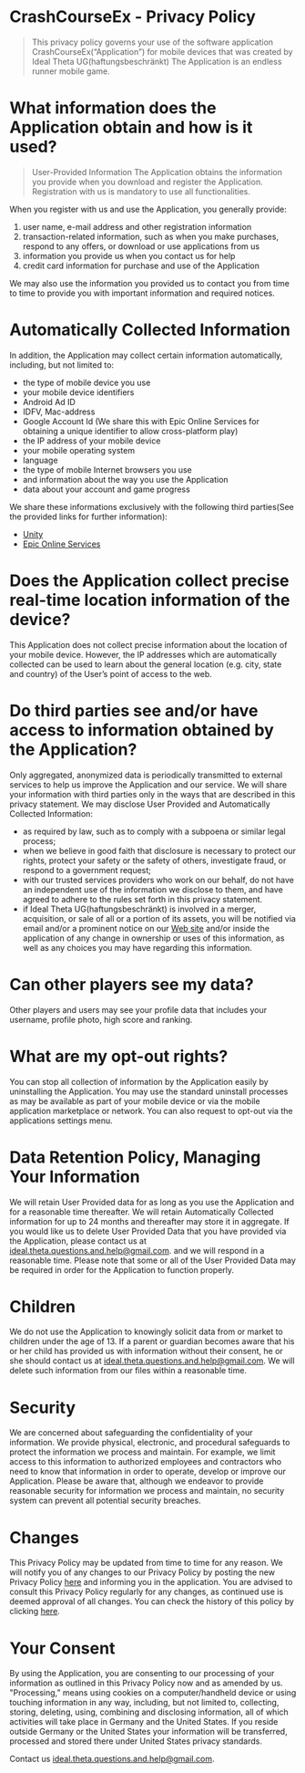 # CrashCourseEx - Privacy Policy

> This privacy policy governs your use of the software application CrashCourseEx(“Application”) for mobile devices that was created by Ideal Theta UG(haftungsbeschränkt) The Application is an endless runner mobile game. 
 
# What information does the Application obtain and how is it used?
> User-Provided Information 
The Application obtains the information you provide when you download and register the Application. Registration with us is mandatory to use all functionalities.
 
When you register with us and use the Application, you generally provide: 
  1. user name, e-mail address and other registration information
  2. transaction-related information, such as when you make purchases, respond to any offers, or download or use applications from us
  3. information you provide us when you contact us for help
  4. credit card information for purchase and use of the Application
  
We may also use the information you provided us to contact you from time to time to provide you with important information and required notices.

 # Automatically Collected Information 
In addition, the Application may collect certain information automatically, including, but not limited to:
 - the type of mobile device you use 
 - your mobile device identifiers
 - Android Ad ID
 - IDFV, Mac-address
 - Google Account Id (We share this with Epic Online Services for obtaining a unique identifier to allow cross-platform play)
 - the IP address of your mobile device
 - your mobile operating system 
 - language
 - the type of mobile Internet browsers you use
 - and information about the way you use the Application
 - data about your account and game progress
 
We share these informations exclusively with the following third parties(See the provided links for further information):
  - [Unity](https://unity3d.com/legal/privacy-policy)
  - [Epic Online Services](https://www.epicgames.com/privacypolicy) 
 
# Does the Application collect precise real-time location information of the device?
This Application does not collect precise information about the location of your mobile device. 
However, the IP addresses which are automatically collected can be used to learn about the general location (e.g. city, state and country) of the User’s point of access to the web.
 
# Do third parties see and/or have access to information obtained by the Application?
Only aggregated, anonymized data is periodically transmitted to external services to help us improve the Application and our service. We will share your information with third parties only in the ways that are described in this privacy statement.
We may disclose User Provided and Automatically Collected Information:
  -	as required by law, such as to comply with a subpoena or similar legal process;
  -	when we believe in good faith that disclosure is necessary to protect our rights, protect your safety or the safety of others, investigate fraud, or respond to a government request;
  -	with our trusted services providers who work on our behalf, do not have an independent use of the information we disclose to them, and have agreed to adhere to the rules set forth in this privacy statement.
  -	if Ideal Theta UG(haftungsbeschränkt) is involved in a merger, acquisition, or sale of all or a portion of its assets, you will be notified via email and/or a prominent notice on our [Web site](https://github.com/IdealTheta/CrashCourseEx) and/or inside the application of any change in ownership or uses of this information, as well as any choices you may have regarding this information.

# Can other players see my data?
Other players and users may see your profile data that includes your username, profile photo, high score and ranking.
 
# What are my opt-out rights?
You can stop all collection of information by the Application easily by uninstalling the Application. You may use the standard uninstall processes as may be available as part of your mobile device or via the mobile application marketplace or network. You can also request to opt-out via the applications settings menu.<!-- but also via email, at ideal.theta.questions.and.help@gmail.com. -->

# Data Retention Policy, Managing Your Information
We will retain User Provided data for as long as you use the Application and for a reasonable time thereafter. We will retain Automatically Collected information for up to 24 months and thereafter may store it in aggregate. If you would like us to delete User Provided Data that you have provided via the Application, please contact us at  ideal.theta.questions.and.help@gmail.com. and we will respond in a reasonable time. Please note that some or all of the User Provided Data may be required in order for the Application to function properly.
 
# Children
We do not use the Application to knowingly solicit data from or market to children under the age of 13. If a parent or guardian becomes aware that his or her child has provided us with information without their consent, he or she should contact us at ideal.theta.questions.and.help@gmail.com. We will delete such information from our files within a reasonable time.
 
# Security
We are concerned about safeguarding the confidentiality of your information. We provide physical, electronic, and procedural safeguards to protect the information we process and maintain. For example, we limit access to this information to authorized employees and contractors who need to know that information in order to operate, develop or improve our Application. Please be aware that, although we endeavor to provide reasonable security for information we process and maintain, no security system can prevent all potential security breaches.
 
# Changes
This Privacy Policy may be updated from time to time for any reason. We will notify you of any changes to our Privacy Policy by posting the new Privacy Policy [here]() and informing you in the application. You are advised to consult this Privacy Policy regularly for any changes, as continued use is deemed approval of all changes. You can check the history of this policy by clicking [here]().
 
# Your Consent
By using the Application, you are consenting to our processing of your information as outlined in this Privacy Policy now and as amended by us. "Processing,” means using cookies on a computer/handheld device or using touching information in any way, including, but not limited to, collecting, storing, deleting, using, combining and disclosing information, all of which activities will take place in Germany and the United States. If you reside outside Germany or the United States your information will be transferred, processed and stored there under United States privacy standards. 
 
Contact us
ideal.theta.questions.and.help@gmail.com.
